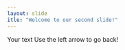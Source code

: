 ```yaml
---
layout: slide
itle: "Welcome to our second slide!"
---
```

Your text
Use the left arrow to go back!

